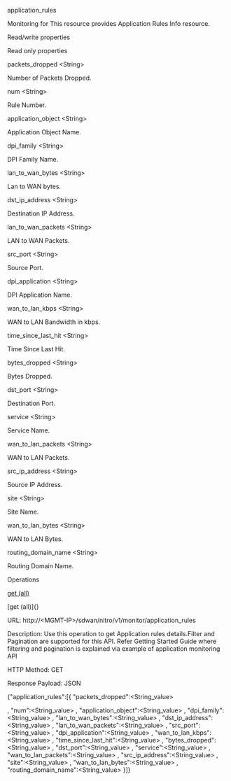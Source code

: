 application\_rules

Monitoring for This resource provides Application Rules Info resource.

Read/write properties

Read only properties

packets\_dropped &lt;String&gt;

Number of Packets Dropped.

num &lt;String&gt;

Rule Number.

application\_object &lt;String&gt;

Application Object Name.

dpi\_family &lt;String&gt;

DPI Family Name.

lan\_to\_wan\_bytes &lt;String&gt;

Lan to WAN bytes.

dst\_ip\_address &lt;String&gt;

Destination IP Address.

lan\_to\_wan\_packets &lt;String&gt;

LAN to WAN Packets.

src\_port &lt;String&gt;

Source Port.

dpi\_application &lt;String&gt;

DPI Application Name.

wan\_to\_lan\_kbps &lt;String&gt;

WAN to LAN Bandwidth in kbps.

time\_since\_last\_hit &lt;String&gt;

Time Since Last Hit.

bytes\_dropped &lt;String&gt;

Bytes Dropped.

dst\_port &lt;String&gt;

Destination Port.

service &lt;String&gt;

Service Name.

wan\_to\_lan\_packets &lt;String&gt;

WAN to LAN Packets.

src\_ip\_address &lt;String&gt;

Source IP Address.

site &lt;String&gt;

Site Name.

wan\_to\_lan\_bytes &lt;String&gt;

WAN to LAN Bytes.

routing\_domain\_name &lt;String&gt;

Routing Domain Name.

Operations

[get (all)](#get_all)

[get (all)]{}

URL: http://&lt;MGMT-IP&gt;/sdwan/nitro/v1/monitor/application\_rules

Description: Use this operation to get Application rules details.Filter and Pagination are supported for this API. Refer Getting Started Guide where filtering and pagination is explained via example of application monitoring API

HTTP Method: GET

Response Payload: JSON

{"application\_rules":\[{ "packets\_dropped":&lt;String\_value&gt;

, "num":&lt;String\_value&gt; , "application\_object":&lt;String\_value&gt; , "dpi\_family":&lt;String\_value&gt; , "lan\_to\_wan\_bytes":&lt;String\_value&gt; , "dst\_ip\_address":&lt;String\_value&gt; , "lan\_to\_wan\_packets":&lt;String\_value&gt; , "src\_port":&lt;String\_value&gt; , "dpi\_application":&lt;String\_value&gt; , "wan\_to\_lan\_kbps":&lt;String\_value&gt; , "time\_since\_last\_hit":&lt;String\_value&gt; , "bytes\_dropped":&lt;String\_value&gt; , "dst\_port":&lt;String\_value&gt; , "service":&lt;String\_value&gt; , "wan\_to\_lan\_packets":&lt;String\_value&gt; , "src\_ip\_address":&lt;String\_value&gt; , "site":&lt;String\_value&gt; , "wan\_to\_lan\_bytes":&lt;String\_value&gt; , "routing\_domain\_name":&lt;String\_value&gt; }\]}
